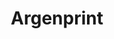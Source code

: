 ---
title: "Argenprint"
url: /ciudad-autonoma-de-buenos-aires/argenprint-santiago-del-estero/
shop: Kopieren
---